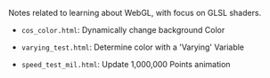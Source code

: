 Notes related to learning about WebGL, with focus on GLSL shaders.

* `cos_color.html`: Dynamically change background Color

* `varying_test.html`:  Determine color with a 'Varying' Variable

* `speed_test_mil.html`:  Update 1,000,000 Points animation
